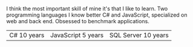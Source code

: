 I think the most important skill of mine it's that I like to learn.
Two programming languages I know better C# and JavaScript, specialized on web and back end.
Obsessed to benchmark applications.
<table>
  <tr>
    <td>C# 10 years</td>
    <td>JavaScript 5 years</td>
    <td>SQL Server 10 years</td>
  </tr>
</table>
